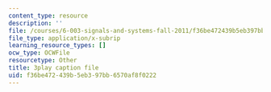 ```yaml
---
content_type: resource
description: ''
file: /courses/6-003-signals-and-systems-fall-2011/f36be472439b5eb397bb6570af8f0222_OfMhtibbVXU.vtt
file_type: application/x-subrip
learning_resource_types: []
ocw_type: OCWFile
resourcetype: Other
title: 3play caption file
uid: f36be472-439b-5eb3-97bb-6570af8f0222
---
```

